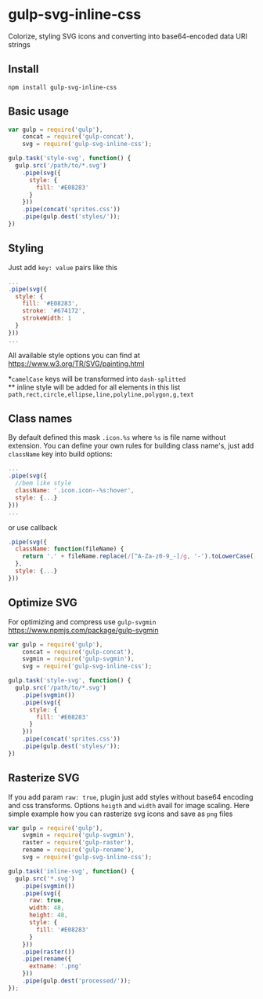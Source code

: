 # gulp-svg-inline-css

Colorize, styling SVG icons and converting into base64-encoded data URI strings

## Install
```npm install gulp-svg-inline-css```

## Basic usage
```js
var gulp = require('gulp'),
    concat = require('gulp-concat'),
    svg = require('gulp-svg-inline-css');

gulp.task('style-svg', function() {
  gulp.src('/path/to/*.svg')
    .pipe(svg({
      style: {
        fill: '#E08283'
      }
    }))
    .pipe(concat('sprites.css'))
    .pipe(gulp.dest('styles/'));
})
```

## Styling
Just add ```key: value``` pairs like this
```js
...
.pipe(svg({
  style: {
    fill: '#E08283',
    stroke: '#674172',
    strokeWidth: 1
  }
}))
...
```
All available style options you can find at https://www.w3.org/TR/SVG/painting.html

\*```camelCase``` keys will be transformed into ```dash-splitted```<br>
\** inline style will be added for all elements in this list  ```path,rect,circle,ellipse,line,polyline,polygon,g,text```

## Class names
By default defined this mask ```.icon.%s``` where ```%s``` is file name without extension.
You can define your own rules for building class name's, just add ```className``` key into build options: 
```js
...
.pipe(svg({
  //bem like style
  className: '.icon.icon--%s:hover',
  style: {...}
}))
...
```
or use callback
```js
.pipe(svg({
  className: function(fileName) {
    return '.' + fileName.replace(/[^A-Za-z0-9_-]/g, '-').toLowerCase();
  },
  style: {...}
}))
```

## Optimize SVG
For optimizing and compress use ```gulp-svgmin```  https://www.npmjs.com/package/gulp-svgmin
```js
var gulp = require('gulp'),
    concat = require('gulp-concat'),
    svgmin = require('gulp-svgmin'),
    svg = require('gulp-svg-inline-css');

gulp.task('style-svg', function() {
  gulp.src('/path/to/*.svg')
    .pipe(svgmin())
    .pipe(svg({
      style: {
        fill: '#E08283'
      }
    }))
    .pipe(concat('sprites.css'))
    .pipe(gulp.dest('styles/'));
})
```

## Rasterize SVG
If you add param `raw: true`, plugin just add styles without base64 encoding and css transforms.
Options `heigth` and `width` avail for image scaling.
Here simple example how you can rasterize svg icons and save as `png` files
```js
var gulp = require('gulp'),
    svgmin = require('gulp-svgmin'),
    raster = require('gulp-raster'),
    rename = require('gulp-rename'),
    svg = require('gulp-svg-inline-css');

gulp.task('inline-svg', function() {
  gulp.src('*.svg')
    .pipe(svgmin())
    .pipe(svg({
      raw: true,
      width: 48,
      height: 48,
      style: {
        fill: '#E08283'
      }
    }))
    .pipe(raster())
    .pipe(rename({
      extname: '.png'
    }))
    .pipe(gulp.dest('processed/'));
});
```
